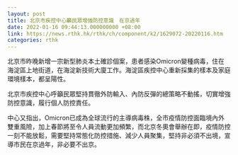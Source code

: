 ```yaml
---
layout: post
title: 北京市疾控中心籲民眾增強防控意識　在京過年
date: 2022-01-16 09:44:13.000000000 +08:00
link: https://news.rthk.hk/rthk/ch/component/k2/1629072-20220116.htm
categories: rthk
---
```


北京市昨晚新增一宗新型肺炎本土確診個案，患者感染Omicron變種病毒，住在海淀區上地街道，在海淀新技術大廈工作。海淀區疾控中心重新採集的樣本及家庭環境樣本，都呈陽性。 

北京市疾控中心呼籲民眾堅持貫徹外防輸入、內防反彈的總策略不動搖，切實增強防控意識，履行個人防控責任。

中心又指出，Omicron已成為全球流行的主導病毒株，全市疫情防控面臨境內外雙重風險，加上春節將至令人員流動更加頻繁，而北京冬奧會舉辦在即，疫情防控一刻不能放鬆，需要堅持常態化防控措施、減少人員聚集，堅持非必須不出境，宣導市民在京過年，非必要不出京。
